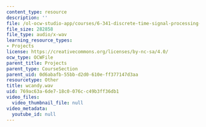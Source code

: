 ```yaml
---
content_type: resource
description: ''
file: /ol-ocw-studio-app/courses/6-341-discrete-time-signal-processing-fall-2005/769ac63a6de718c0076cc49b3ff36db1_wcandy.wav
file_size: 282858
file_type: audio/x-wav
learning_resource_types:
- Projects
license: https://creativecommons.org/licenses/by-nc-sa/4.0/
ocw_type: OCWFile
parent_title: Projects
parent_type: CourseSection
parent_uid: 0d6abafb-55bb-d2d0-610e-ff377147d3aa
resourcetype: Other
title: wcandy.wav
uid: 769ac63a-6de7-18c0-076c-c49b3ff36db1
video_files:
  video_thumbnail_file: null
video_metadata:
  youtube_id: null
---
```

